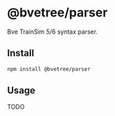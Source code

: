 # @bvetree/parser

Bve TrainSim 5/6 syntax parser.

## Install

```sh
npm install @bvetree/parser
```

## Usage

TODO

